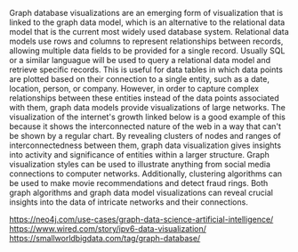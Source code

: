 Graph database visualizations are an emerging form of visualization that is linked to the graph data model, which is an alternative to the relational data model that is the current most widely used database system. 
Relational data models use rows and columns to represent relationships between records, allowing multiple data fields to be provided for a single record. Usually SQL or a similar languague will be used to query a relational 
data model and retrieve specific records. This is useful for data tables in which data points are plotted based on their connection to a single entity, such as a date, location, person, or company. However, in order to 
capture complex relationships between these entities instead of the data points associated with them, graph data models provide visualizations of large networks. The visualization of the internet's growth linked below is a 
good example of this because it shows the interconnected nature of the web in a way that can't be shown by a regular chart. By revealing clusters of nodes and ranges of interconnectedness between them, graph data 
visualization gives insights into activity and significance of entities within a larger structure. Graph visualization styles can be used to illustrate anything from social media connections to computer networks.
Additionally, clustering algorithms can be used to make movie recommendations and detect fraud rings. Both graph algorithms and graph data model visualizations can reveal crucial insights into the data of intricate networks and their connections.

https://neo4j.com/use-cases/graph-data-science-artificial-intelligence/
https://www.wired.com/story/ipv6-data-visualization/
https://smallworldbigdata.com/tag/graph-database/
